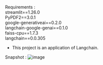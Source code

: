 Requirements : <br>
streamlit==1.26.0 <br>
PyPDF2==3.0.1 <br>
google-generativeai==0.2.0 <br>
langchain-google-genai==0.1.0 <br>
faiss-cpu==1.7.3 <br>
langchain==0.0.305 <br>

* This project is an application of Langchain. <br>

Snapshot :
![image](https://github.com/user-attachments/assets/fbdb4972-70c7-4a07-bde1-b28e13b75506)
